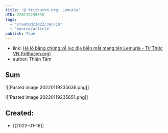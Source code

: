 ```yaml
---
title: '@ trithucvn.org, Lemuria'
UID: 220119235535
tags:
  - 'created/2022/Jan/19'
  - 'source/article'
publish: True
---
```

- link: [Hé lộ bằng chứng về lục địa biến mất mang tên Lemuria - Trí Thức VN (trithucvn.org)](https://trithucvn.org/khoa-hoc/he-lo-bang-chung-ve-luc-dia-bien-mat-mang-ten-lemuria.html)
- author: Thiện Tâm

## Sum
![[Pasted image 20220119235636.png]]

![[Pasted image 20220119235651.png]]



## Created:
- [[2022-01-19]]

